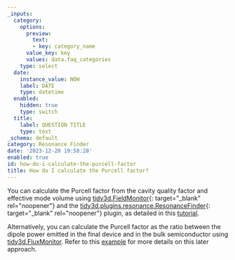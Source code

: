```yaml
---
_inputs:
  category:
    options:
      preview:
        text:
        - key: category_name
      value_key: key
      values: data.faq_categories
    type: select
  date:
    instance_value: NOW
    label: DATE
    type: datetime
  enabled:
    hidden: true
    type: switch
  title:
    label: QUESTION TITLE
    type: text
_schema: default
category: Resonance Finder
date: '2023-12-20 19:58:28'
enabled: true
id: how-do-i-calculate-the-purcell-factor
title: How do I calculate the Purcell factor?
---
```


You can calculate the Purcell factor from the cavity quality factor and effective mode volume using [tidy3d.FieldMonitor](https://docs.flexcompute.com/projects/tidy3d/en/latest/_autosummary/tidy3d.FieldMonitor.html){: target="_blank" rel="noopener"}&nbsp;and the&nbsp;[tidy3d.plugins.resonance.ResonanceFinder](https://docs.flexcompute.com/projects/tidy3d/en/latest/_autosummary/tidy3d.plugins.resonance.ResonanceFinder.html#tidy3d.plugins.resonance.ResonanceFinder.html){: target="_blank" rel="noopener"}&nbsp;plugin, as detailed in this [tutorial](https://www.flexcompute.com/tidy3d/examples/notebooks/CavityFOM/).

Alternatively, you can calculate the Purcell factor as the ratio between the dipole power emitted in the final device and in the bulk semiconductor using [tidy3d.FluxMonitor](https://docs.flexcompute.com/projects/tidy3d/en/latest/_autosummary/tidy3d.FluxMonitor.html). Refer to this [example](https://www.flexcompute.com/tidy3d/examples/notebooks/BullseyeCavityPSO/) for more details on this later approach.